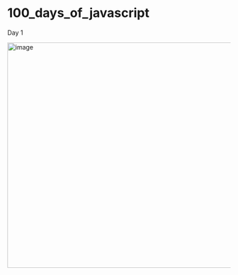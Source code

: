 # 100_days_of_javascript

Day 1

<img width="510" alt="image" src="https://user-images.githubusercontent.com/20484669/215891833-8d581f2e-b2a6-4f91-8c88-5afbf17ab2af.png">
